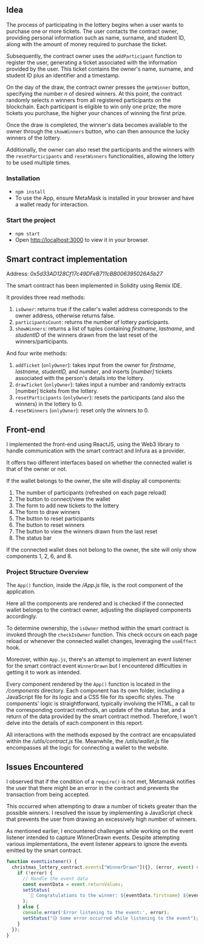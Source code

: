## Idea

The process of participating in the lottery begins when a user wants to purchase one or more tickets. The user contacts the contract owner, providing personal information such as name, surname, and student ID, along with the amount of money required to purchase the ticket.

Subsequently, the contract owner uses the `addParticipant` function to register the user, generating a ticket associated with the information provided by the user. This ticket contains the owner's name, surname, and student ID plus an identifier and a timestamp.

On the day of the draw, the contract owner presses the `getWinner` button, specifying the number *n* of desired winners. At this point, the contract randomly selects *n* winners from all registered participants on the blockchain. Each participant is eligible to win only one prize; the more tickets you purchase, the higher your chances of winning the first prize.

Once the draw is completed, the winner's data becomes available to the owner through the `showWinners` button, who can then announce the lucky winners of the lottery.

Additionally, the owner can also reset the participants and the winners with the `resetParticipants` and `resetWinners` functionalities, allowing the lottery to be used multiple times.

### Installation
- `npm install`
- To use the App, ensure MetaMask is installed in your browser and have a wallet ready for interaction.

### Start the project
- `npm start`
- Open [http://localhost:3000](http://localhost:3000) to view it in your browser.

## Smart contract implementation

Address: *0x5d33AD128Cf17c49DFeB711cBB006395026A5b27*

The smart contract has been implemented in Solidity using Remix IDE.

It provides three read methods:

1. `isOwner`: returns true if the caller's wallet address corresponds to the owner address, otherwise returns false.
2. `participantsCount`: returns the number of lottery participants.
3. `showWinners`: returns a list of tuples containing *firstname*, *lastname*, and *studentID* of the winners drawn from the last reset of the winners/participants.

And four write methods:

1. `addTicket` (`onlyOwner`): takes input from the owner for *firstname*, *lastname,* *studentID,* and *number*, and inserts [*number]* tickets associated with the person's details into the lottery.
2. `drawTicket` (`onlyOwner`): takes input a number and randomly extracts [number] tickets from the lottery.
3. `resetParticipants` (`onlyOwner`): resets the participants (and also the winners) in the lottery to 0.
4. `resetWinners` (`onlyOwner`): reset only the winners to 0.

## Front-end

I implemented the front-end using ReactJS, using the Web3 library to handle communication with the smart contract and Infura as a provider.

It offers two different interfaces based on whether the connected wallet is that of the owner or not.

If the wallet belongs to the owner, the site will display all components:

1. The number of participants (refreshed on each page reload)
2. The button to connect/view the wallet
3. The form to add new tickets to the lottery
4. The form to draw winners
5. The button to reset participants
6. The button to reset winners
7. The button to view the winners drawn from the last reset
8. The status bar

If the connected wallet does not belong to the owner, the site will only show components 1, 2, 6, and 8.

### Project Structure Overview

The `App()` function, inside the */App.js* file, is the root component of the application.

Here all the components are rendered and is checked if the connected wallet belongs to the contract owner, adjusting the displayed components accordingly.

To determine ownership, the `isOwner` method within the smart contract is invoked through the `checkIsOwner` function. This check occurs on each page reload or whenever the connected wallet changes, leveraging the `useEffect` hook.

Moreover, within `App.js`, there's an attempt to implement an event listener for the smart contract event `WinnerDrawn` but I encountered difficulties in getting it to work as intended.

Every component rendered by the `App()` function is located in the */components* directory. Each component has its own folder, including a JavaScript file for its logic and a CSS file for its specific styles. The components' logic is straightforward, typically involving the HTML, a call to the corresponding contract methods, an update of the status bar, and a return of the data provided by the smart contract method. Therefore, I won't delve into the details of each component in this report.

All interactions with the methods exposed by the contract are encapsulated within the */utils/contract.js* file. Meanwhile, the */utils/wallet.js* file encompasses all the logic for connecting a wallet to the website.

## Issues Encountered

I observed that if the condition of a `require()` is not met, Metamask notifies the user that there might be an error in the contract and prevents the transaction from being accepted.

This occurred when attempting to draw a number of tickets greater than the possible winners. I resolved the issue by implementing a JavaScript check that prevents the user from drawing an excessively high number of winners.

As mentioned earlier, I encountered challenges while working on the event listener intended to capture WinnerDrawn events. Despite attempting various implementations, the event listener appears to ignore the events emitted by the smart contract.

```jsx
function eventListener() {
  christmas_lottery_contract.events["WinnerDrawn"]({}, (error, event) => {
    if (!error) {
      // Handle the event data
      const eventData = event.returnValues;
      setStatus(
        `🎉 Congratulations to the winner: ${eventData.firstname} ${eventData.lastname}!`
      );
    } else {
      console.error('Error listening to the event:', error);
      setStatus("😥 Some error occurred while listening to the event");
    }
  });
}
```
